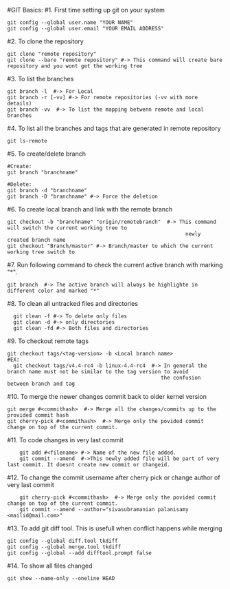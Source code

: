 #GIT Basics:
#1. First time setting up git on your system

    git config --global user.name "YOUR NAME"
    git config --global user.email "YOUR EMAIL ADDRESS"

#2. To clone the repository

    git clone "remote repository"
    git clone --bare "remote repository" #-> This command will create bare repository and you wont get the working tree 

#3. To list the branches

    git branch -l  #-> For Local
    git branch -r [-vv] #-> For remote repositories (-vv with more details)
    git branch -vv  #-> To list the mapping betwenn remote and local branches
   
#4. To list all the branches and tags that are generated in remote repository

    git ls-remote

#5. To create/delete branch

    #Create:
    git branch "branchname"
    
    #Delete:
    git branch -d "branchname"
    git branch -D "branchname" #-> Force the deletion
	  
#6. To create local branch and link with the remote branch

    git checkout -b "branchname" "origin/remotebranch"  #-> This command will switch the current working tree to 
                                                              newly created branch name
    git checkout "Branch/master" #-> Branch/master to which the current working tree switch to
    
#7. Run following command to check the current active branch with marking "*".

    git branch  #-> The active branch will always be highlighte in different color and marked "*"
    
#8. To clean all untracked files and directories

	  git clean -f #-> To delete only files
	  git clean -d #-> only directories
	  git clean -fd #-> Both files and directories 
	  
#9. To checkout remote tags

    git checkout tags/<tag-version> -b <Local branch name>
    #EX:
      git checkout tags/v4.4-rc4 -b linux-4.4-rc4  #-> In general the branch name must not be similar to the tag version to avoid 
                                                      the confusion between branch and tag
#10. To merge the newer changes commit back to older kernel version

	git merge #<commithash>  #-> Merge all the changes/commits up to the provided commit hash
	git cherry-pick #<commithash>  #-> Merge only the povided commit change on top of the current commit.
	
#11. To code changes in very last commit

        git add #<filename> #-> Name of the new file added.
        git commit --amend  #->This newly added file will be part of very last commit. It doesnt create new commit or changeid.

#12. To change the commit username after cherry pick or change author of very last commit

        git cherry-pick #<commithash>  #-> Merge only the povided commit change on top of the current commit.
        git commit --amend --author="sivasubramanian palanisamy <mailid@mail.com>"

#13. To add git diff tool. This is usefull when conflict happens while merging

	git config --global diff.tool tkdiff
	git config --global merge.tool tkdiff
	git config --global --add difftool.prompt false

#14. To show all files changed

	git show --name-only --oneline HEAD



